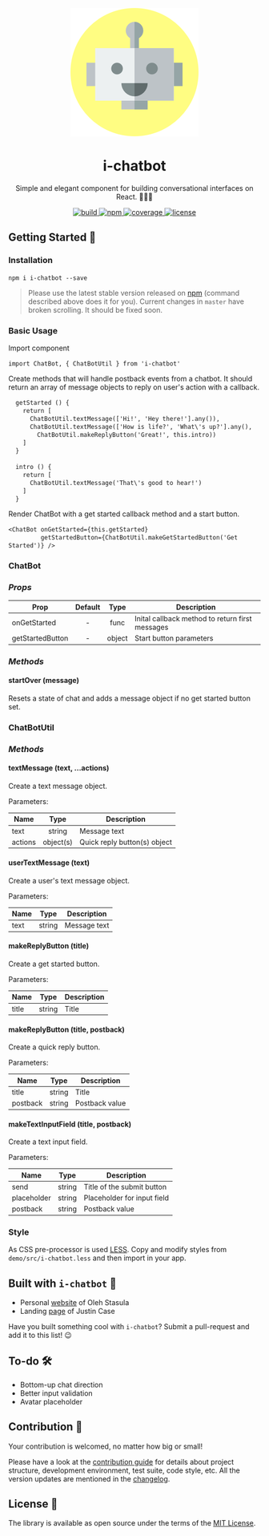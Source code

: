 <p align="center">
    <img src="https://raw.githubusercontent.com/endore8/i-chatbot/master/assets/icon.png" max-width="90%" alt="Marathon" />
</p>
<h1 align="center">i-chatbot</h1>
<p align="center">
Simple and elegant component for building conversational interfaces on React. 🤖💯✨
</p>
<p align="center">
    <a href="https://travis-ci.org/Endore8/i-chatbot">
        <img src="https://img.shields.io/travis/Endore8/i-chatbot.svg?branch=master" alt="build" /> 
    </a>
    <a href="https://www.npmjs.org/package/i-chatbot">
        <img src="https://badge.fury.io/js/i-chatbot.svg" alt="npm" /> 
    </a>
    <a href="https://codecov.io/gh/Endore8/i-chatbot/branch/master/graph/badge.svg">
        <img src="https://codecov.io/gh/Endore8/i-chatbot/branch/master/graph/badge.svg" alt="coverage" /> 
    </a>
    <a href="https://opensource.org/licenses/MIT">
        <img src="https://img.shields.io/badge/License-MIT-yellow.svg" alt="license" /> 
    </a>
</p>

## Getting Started 🚀

### Installation

```
npm i i-chatbot --save
```

> Please use the latest stable version released on [npm](https://www.npmjs.com/package/i-chatbot) (command described above does it for you). Current changes in `master` have broken scrolling. It should be fixed soon.

### Basic Usage

Import component

```
import ChatBot, { ChatBotUtil } from 'i-chatbot' 
```

Create methods that will handle postback events from a chatbot. 
It should return an array of message objects to reply on user's action with a callback.

```
  getStarted () {
    return [
      ChatBotUtil.textMessage(['Hi!', 'Hey there!'].any()),
      ChatBotUtil.textMessage(['How is life?', 'What\'s up?'].any(),
        ChatBotUtil.makeReplyButton('Great!', this.intro))
    ]
  }
  
  intro () { 
    return [
      ChatBotUtil.textMessage('That\'s good to hear!')
    ]
  }
```

Render ChatBot with a get started callback method and a start button.

```
<ChatBot onGetStarted={this.getStarted}
         getStartedButton={ChatBotUtil.makeGetStartedButton('Get Started')} />
```

### ChatBot

### *Props*

| Prop               | Default       | Type   | Description |
| ------------------ |:-------------:| :-----:| -----------|
| onGetStarted       | -             | func   | Inital callback method to return first messages |
| getStartedButton   | -             | object | Start button parameters |

### *Methods*

#### startOver (message)

Resets a state of chat and adds a message object if no get started button set.

### ChatBotUtil

### *Methods*

#### textMessage (text, ...actions)

Create a text message object.

Parameters:

| Name    | Type      | Description |
| ------- |:---------:| ------------|
| text    | string    | Message text |
| actions | object(s) | Quick reply button(s) object |

#### userTextMessage (text)

Create a user's text message object.

Parameters:

| Name    | Type      | Description |
| ------- |:---------:| ------------|
| text    | string    | Message text |

#### makeReplyButton (title)

Create a get started button.

Parameters:

| Name     | Type   | Description |
| -------- |:------:| ------------|
| title    | string | Title |

#### makeReplyButton (title, postback)

Create a quick reply button.

Parameters:

| Name     | Type   | Description |
| -------- |:------:| ------------|
| title    | string | Title |
| postback | string | Postback value |

#### makeTextInputField (title, postback)

Create a text input field.

Parameters:

| Name        | Type   | Description |
| ----------- |:------:| ------------|
| send        | string | Title of the submit button |
| placeholder | string | Placeholder for input field |
| postback    | string | Postback value |

### Style

As CSS pre-processor is used [LESS](http://lesscss.org). Copy and modify styles from `demo/src/i-chatbot.less` and then import in your app.

## Built with `i-chatbot` 🤘

- Personal [website](http://olehst.com) of Oleh Stasula
- Landing [page](http://meetjustin.online/) of Justin Case

Have you built something cool with `i-chatbot`? Submit a pull-request and add it to this list! 😉

## To-do 🛠

- Bottom-up chat direction
- Better input validation
- Avatar placeholder

## Contribution 💪

Your contribution is welcomed, no matter how big or small! 

Please have a look at the [contribution guide](CONTRIBUTING.md) for details about project structure, development environment, test suite, code style, etc. 
All the version updates are mentioned in the [changelog](CHANGELOG.md).

## License 🔖

The library is available as open source under the terms of the [MIT License](LICENSE).
